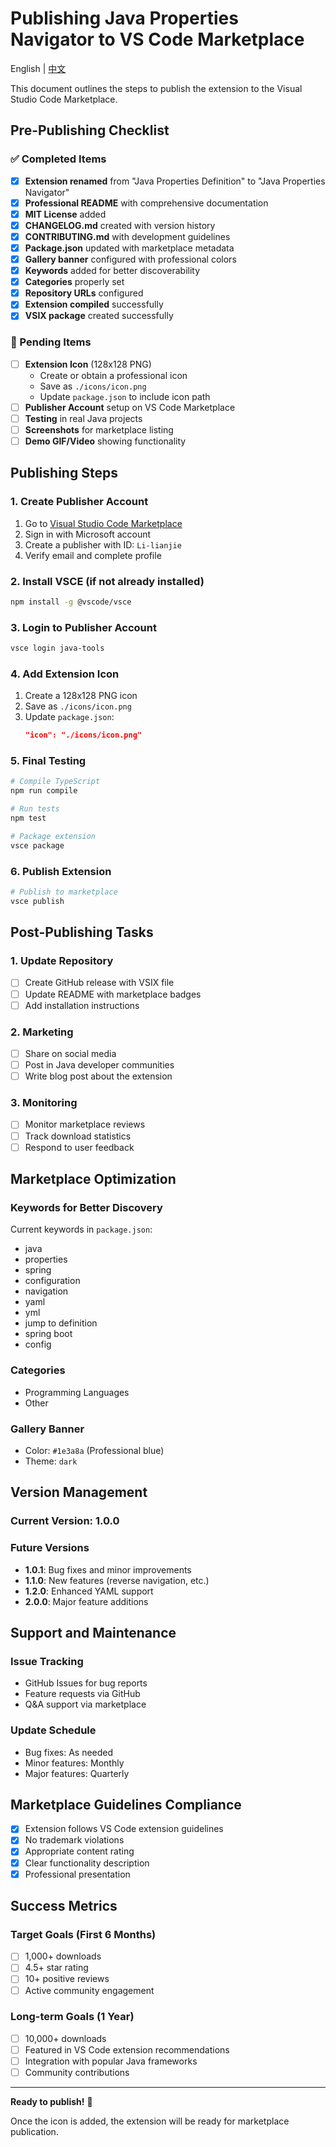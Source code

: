 # Publishing Java Properties Navigator to VS Code Marketplace

English | [中文](PUBLISH_zh.md)

This document outlines the steps to publish the extension to the Visual Studio Code Marketplace.

## Pre-Publishing Checklist

### ✅ Completed Items

- [x] **Extension renamed** from "Java Properties Definition" to "Java Properties Navigator"
- [x] **Professional README** with comprehensive documentation
- [x] **MIT License** added
- [x] **CHANGELOG.md** created with version history
- [x] **CONTRIBUTING.md** with development guidelines
- [x] **Package.json** updated with marketplace metadata
- [x] **Gallery banner** configured with professional colors
- [x] **Keywords** added for better discoverability
- [x] **Categories** properly set
- [x] **Repository URLs** configured
- [x] **Extension compiled** successfully
- [x] **VSIX package** created successfully

### 🔄 Pending Items

- [ ] **Extension Icon** (128x128 PNG)
  - Create or obtain a professional icon
  - Save as `./icons/icon.png`
  - Update `package.json` to include icon path
- [ ] **Publisher Account** setup on VS Code Marketplace
- [ ] **Testing** in real Java projects
- [ ] **Screenshots** for marketplace listing
- [ ] **Demo GIF/Video** showing functionality

## Publishing Steps

### 1. Create Publisher Account

1. Go to [Visual Studio Code Marketplace](https://marketplace.visualstudio.com/manage)
2. Sign in with Microsoft account
3. Create a publisher with ID: `Li-lianjie`
4. Verify email and complete profile

### 2. Install VSCE (if not already installed)

```bash
npm install -g @vscode/vsce
```

### 3. Login to Publisher Account

```bash
vsce login java-tools
```

### 4. Add Extension Icon

1. Create a 128x128 PNG icon
2. Save as `./icons/icon.png`
3. Update `package.json`:
   ```json
   "icon": "./icons/icon.png"
   ```

### 5. Final Testing

```bash
# Compile TypeScript
npm run compile

# Run tests
npm test

# Package extension
vsce package
```

### 6. Publish Extension

```bash
# Publish to marketplace
vsce publish
```

## Post-Publishing Tasks

### 1. Update Repository

- [ ] Create GitHub release with VSIX file
- [ ] Update README with marketplace badges
- [ ] Add installation instructions

### 2. Marketing

- [ ] Share on social media
- [ ] Post in Java developer communities
- [ ] Write blog post about the extension

### 3. Monitoring

- [ ] Monitor marketplace reviews
- [ ] Track download statistics
- [ ] Respond to user feedback

## Marketplace Optimization

### Keywords for Better Discovery

Current keywords in `package.json`:
- java
- properties
- spring
- configuration
- navigation
- yaml
- yml
- jump to definition
- spring boot
- config

### Categories

- Programming Languages
- Other

### Gallery Banner

- Color: `#1e3a8a` (Professional blue)
- Theme: `dark`

## Version Management

### Current Version: 1.0.0

### Future Versions

- **1.0.1**: Bug fixes and minor improvements
- **1.1.0**: New features (reverse navigation, etc.)
- **1.2.0**: Enhanced YAML support
- **2.0.0**: Major feature additions

## Support and Maintenance

### Issue Tracking

- GitHub Issues for bug reports
- Feature requests via GitHub
- Q&A support via marketplace

### Update Schedule

- Bug fixes: As needed
- Minor features: Monthly
- Major features: Quarterly

## Marketplace Guidelines Compliance

- [x] Extension follows VS Code extension guidelines
- [x] No trademark violations
- [x] Appropriate content rating
- [x] Clear functionality description
- [x] Professional presentation

## Success Metrics

### Target Goals (First 6 Months)

- [ ] 1,000+ downloads
- [ ] 4.5+ star rating
- [ ] 10+ positive reviews
- [ ] Active community engagement

### Long-term Goals (1 Year)

- [ ] 10,000+ downloads
- [ ] Featured in VS Code extension recommendations
- [ ] Integration with popular Java frameworks
- [ ] Community contributions

---

**Ready to publish!** 🚀

Once the icon is added, the extension will be ready for marketplace publication. 